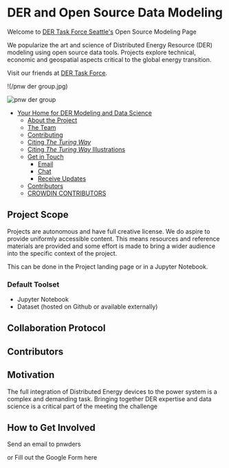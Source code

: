 # DER and Open Source Data Modeling

Welcome to [DER Task Force Seattle's](https://pnwders.notion.site/PNW-DERs-Home-33d49ff437f54e12b5de8ce37bac58e9) Open Source Modeling Page 

We popularize the art and science of Distributed Energy Resource (DER) modeling using open source data tools. Projects explore technical, economic and geospatial aspects critical to the global energy transition. 

Visit our friends at [DER Task Force](https://www.dertaskforce.com/). 

!(/pnw der group.jpg)


![pnw der group](https://github.com/user-attachments/assets/bb55c051-1939-4432-9e0c-a0000a5e4867)




- [Your Home for DER Modeling and Data Science](#DER-and-Open-Source-Data-Modeling)
    - [About the Project](#about-the-project)
    - [The Team](#the-team)
    - [Contributing](#contributing)
    - [Citing _The Turing Way_](#citing-the-turing-way)
    - [Citing _The Turing Way_ Illustrations](#citing-the-turing-way-illustrations)
    - [Get in Touch](#get-in-touch)
      - [Email](#email)
      - [Chat](#chat)
      - [Receive Updates](#receive-updates)
  - [Contributors](#contributors)
  - [CROWDIN CONTRIBUTORS](#crowdin-contributors)


## Project Scope

Projects are autonomous and have full creative license.
We do aspire to provide uniformly accessible content. This means resources and reference materials are provided and some effort is made to bring a wider audience into the specific context of the project.

This can be done in the Project landing page or in a Jupyter Notebook.

### Default Toolset
- Jupyter Notebook
- Dataset (hosted on Github or available externally)

## Collaboration Protocol


## Contributors

## Motivation

The full integration of Distributed Energy devices to the power system is a complex and demanding task. Bringing together DER expertise and data science is a critical part of the meeting the challenge


## How to Get Involved

Send an email to pnwders

or Fill out the Google Form here
